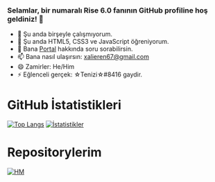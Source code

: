 ### Selamlar, bir numaralı Rise 6.0 fanının GitHub profiline hoş geldiniz! 👋

- 🔭 Şu anda birşeyle çalışmıyorum.
- 🌱 Şu anda HTML5, CSS3 ve JavaScript öğreniyorum.
- 💬 Bana [Portal](https://store.steampowered.com/app/400/Portal) hakkında soru sorabilirsin.
- 📫 Bana nasıl ulaşırsın: [xalieren67@gmail.com](mailto:xalieren67@gmail.com)
- 😄 Zamirler: He/Him
- ⚡ Eğlenceli gerçek: ☆Tenizi☆#8416 gaydir.

# GitHub İstatistikleri
[![Top Langs](https://github-readme-stats.vercel.app/api/top-langs/?username=Xalieren&layout=donut-vertical&theme=merko)](https://github.com/Xalieren?tab=repositories)
[![İstatistikler](https://github-readme-stats.vercel.app/api?username=Xalieren&show_icons=true&theme=merko)](https://github.com/Xalieren)

# Repositorylerim
[![HM](https://github-readme-stats.vercel.app/api/pin/?username=Xalieren&repo=hesap-makinesi&theme=merko)](https://github.com/Xalieren/hesap-makinesi)
